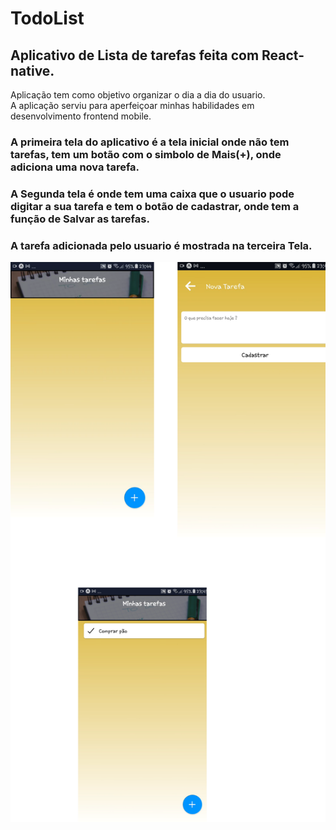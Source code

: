 # TodoList

## Aplicativo de Lista de tarefas feita com React-native. <br>
Aplicação tem como objetivo organizar o dia a dia do usuario. <br>
A aplicação serviu para aperfeiçoar minhas habilidades em desenvolvimento frontend mobile. <br>


### A primeira tela do aplicativo é a tela inicial onde não tem tarefas, tem um botão com o simbolo de Mais(+), onde adiciona uma nova tarefa.

### A Segunda tela é onde tem uma caixa que o usuario pode digitar a sua tarefa e tem o botão de cadastrar, onde tem a função de Salvar as tarefas.

### A tarefa adicionada pelo usuario é mostrada na terceira Tela.


![Tela Inicial](https://github.com/wylgberthy08/TodoList/blob/master/Design%20sem%20nome.png)





